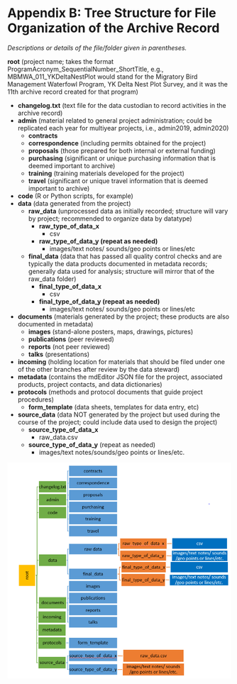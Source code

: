 # Appendix B: Tree Structure for File Organization of the Archive Record

_Descriptions or details of the file/folder given in parentheses._&#x20;

**root** (project name; takes the format ProgramAcronym\_SequentialNumber\_ShortTitle, e.g., MBMWA\_011\_YKDeltaNestPlot would stand for the Migratory Bird Management Waterfowl Program, YK  Delta Nest Plot Survey, and it was the 11th archive record created for that program)

* **changelog.txt** (text file for the data custodian to record activities in the archive record)
* **admin** (material related to general project administration; could be replicated each year for multiyear projects, i.e., admin2019, admin2020)
  * **contracts**
  * **correspondence** (including permits obtained for the project)
  * **proposals** (those prepared for both internal or external   funding)
  * **purchasing** (significant or unique purchasing information that is deemed important to archive)
  * **training** (training materials developed for the project)
  * **travel** (significant or unique travel information that is deemed important to archive)
* **code** (R or Python scripts, for example)
* **data** (data generated from the project)
  * **raw\_data** (unprocessed data as initially recorded; structure will vary by project; recommended to organize data by datatype)
    * **raw\_type\_of\_data\_x**
      * csv
    * **raw\_type\_of\_data\_y (repeat as needed)**
      * images/text notes/ sounds/geo points or lines/etc
  * **final\_data** (data that has passed all quality control checks and are typically the data products documented in metadata records; generally data used for analysis; structure will mirror that of the raw\_data folder)
    * **final\_type\_of\_data\_x**
      * csv
    * **final\_type\_of\_data\_y (repeat as needed)**
      * images/text notes/ sounds/geo points or lines/etc
* **documents** (materials generated by the project; these products are also documented in metadata)
  * **images** (stand-alone posters, maps, drawings, pictures)
  * **publications** (peer reviewed)
  * **reports** (not peer reviewed)
  * **talks** (presentations)
* **incoming** (holding location for materials that should be filed under one of the other branches after review by the data steward)
* **metadata** (contains the mdEditor JSON file for the project, associated products, project contacts, and data dictionaries)
* **protocols** (methods and protocol documents that guide project procedures)
  * **form\_template** (data sheets, templates for data entry, etc)
* **source\_data** (data NOT generated by the project but used during the course of the project; could include data used to design the project)
  * **source\_type\_of\_data\_x**
    * raw\_data.csv&#x20;
  * **source\_type\_of\_data\_y** (repeat as needed)
    * images/text notes/sounds/geo points or lines/etc.&#x20;
      &#x9;

&#x9;	&#x9;

![Visual Example of the File Organization of the Archive Record](.gitbook/assets/archive-layout.PNG)


